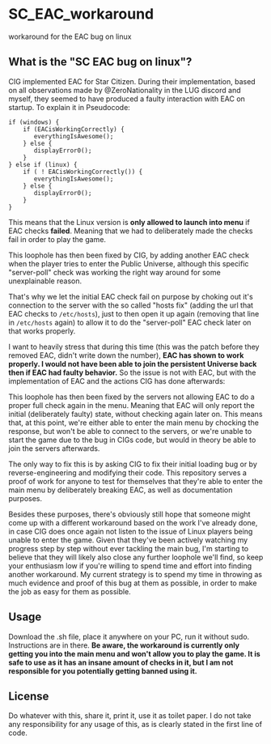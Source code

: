 # SC_EAC_workaround
workaround for the EAC bug on linux

## What is the "SC EAC bug on linux"?
CIG implemented EAC for Star Citizen. During their implementation, based on all observations made by @ZeroNationality in the LUG discord and myself, they seemed to have produced a faulty interaction with EAC on startup. To explain it in Pseudocode:
```
if (windows) {
    if (EACisWorkingCorrectly) {
       everythingIsAwesome();
    } else {
       displayError0();
    }
} else if (linux) {
    if ( ! EACisWorkingCorrectly()) {
       everythingIsAwesome();
    } else {
       displayError0();
    }
}
```

This means that the Linux version is **only allowed to launch into menu** if EAC checks **failed**. Meaning that we had to deliberately made the checks fail in order to play the game.

This loophole has then been fixed by CIG, by adding another EAC check when the player tries to enter the Public Universe, although this specific "server-poll" check was working the right way around for some unexplainable reason.

That's why we let the initial EAC check fail on purpose by choking out it's connection to the server with the so called "hosts fix" (adding the url that EAC checks to `/etc/hosts`), just to then open it up again (removing that line in `/etc/hosts` again) to allow it to do the "server-poll" EAC check later on that works properly.

I want to heavily stress that during this time (this was the patch before they removed EAC, didn't write down the number), **EAC has shown to work properly. I would not have been able to join the persistent Universe back then if EAC had faulty behavior.** So the issue is not with EAC, but with the implementation of EAC and the actions CIG has done afterwards:

This loophole has then been fixed by the servers not allowing EAC to do a proper full check again in the menu. Meaning that EAC will only report the initial (deliberately faulty) state, without checking again later on. This means that, at this point, we're either able to enter the main menu by chocking the response, but won't be able to connect to the servers, or we're unable to start the game due to the bug in CIGs code, but would in theory be able to join the servers afterwards.

The only way to fix this is by asking CIG to fix their initial loading bug or by reverse-engineering and modifying their code. This repository serves a proof of work for anyone to test for themselves that they're able to enter the main menu by deliberately breaking EAC, as well as documentation purposes.

Besides these purposes, there's obviously still hope that someone might come up with a different workaround based on the work I've already done, in case CIG does once again not listen to the issue of Linux players being unable to enter the game. Given that they've been actively watching my progress step by step without ever tackling the main bug, I'm starting to believe that they will likely also close any further loophole we'll find, so keep your enthusiasm low if you're willing to spend time and effort into finding another workaround. My current strategy is to spend my time in throwing as much evidence and proof of this bug at them as possible, in order to make the job as easy for them as possible.

## Usage
Download the .sh file, place it anywhere on your PC, run it without sudo. Instructions are in there.
**Be aware, the workaround is currently only getting you into the main menu and won't allow you to play the game. It is safe to use as it has an insane amount of checks in it, but I am not responsible for you potentially getting banned using it.**

## License
Do whatever with this, share it, print it, use it as toilet paper. I do not take any responsibility for any usage of this, as is clearly stated in the first line of code.
